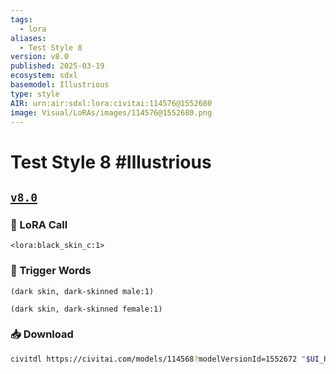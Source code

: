 ```yaml
---
tags:
  - lora
aliases:
  - Test Style 8
version: v8.0
published: 2025-03-19
ecosystem: sdxl
basemodel: Illustrious
type: style
AIR: urn:air:sdxl:lora:civitai:114576@1552680
image: Visual/LoRAs/images/114576@1552680.png
---
```


# Test Style 8 #Illustrious

## [`v8.0`][v8.0]

### 🧩 LoRA Call

```
<lora:black_skin_c:1>
```

### 🔑 Trigger Words

```
(dark skin, dark-skinned male:1)
```

```
(dark skin, dark-skinned female:1)
```

### 📥 Download

```bash
civitdl https://civitai.com/models/114568?modelVersionId=1552672 "$UI_HOME"/models/Lora
```

[v8.0]:https://civitai.com/models/114568?modelVersionId=1552672
